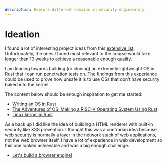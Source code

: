 ```yaml
---
description: Explore different domains in security engineering
---
```


# Ideation

I found a lot of interesting project ideas from this [extensive list](https://github.com/codecrafters-io/build-your-own-x). Unfortunately, the ones I found most relevant to the course would take longer than 10 weeks to achieve a reasonable enough quality.

I am leaning towards building (or cloning) an extremely lightweight OS in Rust that I can run penetration tests on. The findings from this experience could be used to prove how unsafe it is to use OSs that don’t have security baked into the kernel.

The content below should be enough inspiration to get me started:

* [Writing an OS in Rust](https://os.phil-opp.com/)
* [The Adventures of OS: Making a RISC-V Operating System Using Rust](https://osblog.stephenmarz.com/)
* [Linux kernel in Rust](https://github.com/fishinabarrel/linux-kernel-module-rust)

As a back up I did like the idea of building a HTML renderer with built-in security like XSS prevention. I thought this was a contrarian idea because web security is normally a layer in the network stack of web applications, not the web browser itself. I have a lot of experience in web development so this one looked achievable and was a big enough challenge.

* [Let's build a browser engine!](https://limpet.net/mbrubeck/2014/08/08/toy-layout-engine-1.html)
